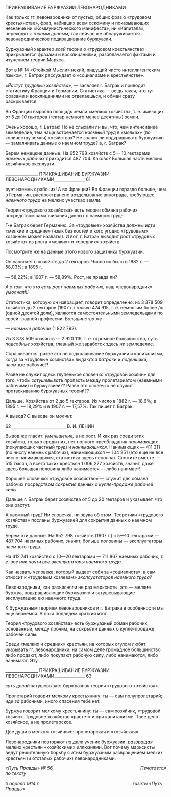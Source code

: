 ПРИКРАШИВАНИЕ БУРЖУАЗИИ ЛЕВОНАРОДНИКАМИ

Как только гг. левонародники от пустых, общих фраз о «трудовом крестьянстве», фраз, набивших всем оскомину и показывающих незнание ни «Коммунистического ма­нифеста», ни «Капитала», переходят к _точным данным,_ так сейчас же обнаруживается левонародническое подкрашивание буржуазии.

Буржуазный характер _всей_ теории о «трудовом крестьянстве» прикрывается фразами и восклицаниями, разоблачается фактами и изучением теории Маркса.

Вот в № 14 «Стойкой Мысли» некий, пишущий чисто интеллигентским языком, г. Батрак рассуждает о «социализме и крестьянстве».

_«Растут трудовые хозяйства»,_ — заявляет г. Батрак и приводит статистику Фран­ции и Германии. Статистика — вещь такая, что тут фразами и восклицаниями не отде­лаешься, и обман сразу раскрывается.

Во Франции выросла площадь земли «мелких хозяйств», т. е. имеющих _от 5 до 10 гектаров_ (гектар немного менее десятины) земли.

Очень хорошо, г. Батрак! Но не слыхали ли вы, что, чем интенсивнее земледелие, тем чаще встречается _наемный труд_ в _«мелких»_ (по количеству земли) хозяйствах? Не значит ли подкрашивать буржуазию — замалчивать данные о наемном труде? а, г. Бат­рак?

Берем немецкие данные. На 652 798 хозяйств с 5— 10 гектарами _наемных рабочих_ приходится 487 704. Каково? Большая часть мелких хозяйчиков эксплуати-

  

________________ ПРИКРАШИВАНИЕ БУРЖУАЗИИ ЛЕВОНАРОДНИКАМИ_______________ 61

рует наемных рабочих! А во Франции? Во Франции гораздо больше, чем в Германии, распространено возделывание винограда, требующее _наемного труда_ на мелких участ­ках земли.

Теория «трудового хозяйства» есть теория обмана рабочих посредством замалчива­ния данных о наемном труде.

Г-н Батрак берет Германию. За «трудовые» хозяйства должны идти «мелкие и сред­ние» (язык без костей и кого угодно «трудовым» хозяином может назвать!). И вот, г. Батрак выводит рост «трудовых хозяйств» из роста «мелких» и «средних» хозяйств.

Посмотрите же на данные этого нового защитника буржуазии.

Он начинает с хозяйств _до_ 2 гектаров. Число их было в 1882 г. — 58,03%; в 1895 г..

— 58,22%; в 1907 г. — 58,89%. Рост, не правда ли?

_А о том, что это есть рост наемных рабочих,_ наш «левонародник» _умолчал!!!_

Статистика, которую он извращает, говорит определенно: из 3 378 509 хозяйств до 2 гектаров (1907 г.) _только_ 474 915, т. е. немногим более /ю (одной десятой доли), явля­ются самостоятельными земледельцами по своей главной профессии. _Большинство же_

— _наемные рабочие_ (1 822 792).

Из 3 378 509 хозяйств — 2 920 119, т. е. огромное большинство, суть _подсобные_ хо­зяйства, главный же заработок здесь _не_ земледелие.

Спрашивается, разве это не подкрашивание буржуазии и капитализма, когда за «трудовые хозяйства» выдаются _батраки и поденщики,_ наемные рабочие?!

Разве не служит здесь глупенькое словечко «трудовой хозяин» для того, чтобы _за­тушевывать_ пропасть между пролетариатом (наемными рабочими) и буржуазией?? Разве это словечко не служит протаскиванию буржуазных теорий??

Дальше. Хозяйства от 2 до 5 гектаров. Их число в 1882 г. — 18,6%; в 1895 г. — 18,29% и в 1907 г. — 17,57%. Так пишет г. Батрак.

А вывод? О выводе он _молчит._

  

62___________________________ В. И. ЛЕНИН

Вывод же гласит: _уменьшение,_ а не рост. И как раз среди этих хозяйств, только среди них, нет полного преобладания _нанимающих_ (покупающих частный труд) и _на­нимающихся._ Нанимающих — 411 311 (по числу наемных рабочих); нанимающихся — 104 251 (это еще не все число нанимающихся, статистика здесь неполна). Сложите вме­сте — 515 тысяч, а всего таких крестьян 1 006 277 хозяйств, значит, даже здесь большая половина либо нанимается — либо нанимает!!

Хорошее словечко: «трудовое хозяйство» — служит для обмана рабочих посредст­вом _сокрытия_ данных о _купле-продаже рабочей силы._

Дальше г. Батрак берет хозяйства от 5 до 20 гектаров и указывает, что они растут.

А наемный труд? Ни словечка, ни звука об этом. Теоретики «трудового хозяйства» посланы буржуазией для сокрытия данных о наемном труде.

Берем эти данные. На 652 798 хозяйств (1907 г.) с 5—10 гектарами — 487 704 наем­ных рабочих, значит, больше половины — эксплуататоры наемного труда.

На 412 741 хозяйство с 10—20 гектарами — 711 867 наемных рабочих, _т. е. все_ _или почти все эксплуататоры наемного труда._

Как назвать человека, который выдает себя за «социалиста», а сам относит к «трудо­вым хозяевам» _эксплуататоров наемного труда?_

Левонародники, как разъясняли не раз марксисты, это — мелкие буржуа, подкраши­вающие буржуазию и затушевывающие эксплуатацию ею наемного труда.

К буржуазным теориям левонародников и г. Батрака в особенности мы еще вернем­ся. А пока подведем краткий итог.

Теория «трудового хозяйства» есть буржуазный обман рабочих, основанный, между прочим, на _сокрытии_ данных о купле-продаже рабочей силы.

Среди «мелких и средних» крестьян, на которых огулом любят указывать гг. левона­родники, на самом деле громадное большинство либо продают, либо покупают рабо­чую силу, либо нанимаются, либо нанимают. Эту

  

________________ ПРИКРАШИВАНИЕ БУРЖУАЗИИ ЛЕВОНАРОДНИКАМИ_______________ 63

_суть делай_ затушевывает буржуазная теория «трудового хозяйства».

Пролетарий говорит мелкому крестьянину: ты — сам полупролетарий; иди _за_ рабо­чими, иного спасения тебе нет.

Буржуа говорит мелкому крестьянину: ты — сам хозяйчик, «трудовой хозяин». Тру­довое хозяйство «растет» и при капитализме. Твое дело хозяйское, а не пролетарское.

Две души в мелком хозяйчике: пролетарская и «хозяйская».

Левонародники повторяют _на деле_ учение буржуазии, _развращая_ мелких крестьян «хозяйскими» иллюзиями. Вот почему марксисты ведут решительную борьбу с этим буржуазным развращением мелких крестьян (и отсталых рабочих) левонародниками.

_«Путь Правды» № 56,                                                                     Печатается по тексту_

_б апреля 1914 г.                                                                          газеты «Путь Правды»_